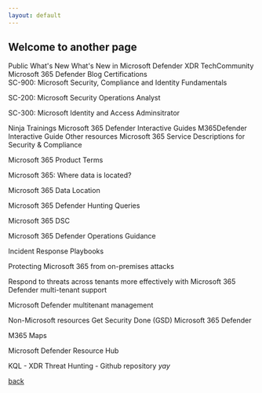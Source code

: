 ```yaml
---
layout: default
---
```


## Welcome to another page
Public 
What's New	What's New in Microsoft Defender XDR​​​​​​​
TechCommunity 	Microsoft 365 Defender Blog
Certifications	
SC-900: Microsoft Security, Compliance and Identity Fundamentals

​​​​​​​SC-200: Microsoft Security Operations Analyst

SC-300: Microsoft Identity and Access Adminsitrator

Ninja Trainings	Microsoft 365 Defender
Interactive Guides	M365Defender Interactive Guide
Other resources	
Microsoft 365 Service Descriptions for Security & Compliance

Microsoft 365 Product Terms

Microsoft 365: Where data is located?

Microsoft 365 Data Location

Microsoft 365 Defender Hunting Queries

Microsoft 365 DSC

Microsoft 365 Defender Operations Guidance​​​​​​​

Incident Response Playbooks

Protecting Microsoft 365 from on-premises attacks

Respond to threats across tenants more effectively with Microsoft 365 Defender multi-tenant support

Microsoft Defender multitenant management

Non-Microsoft resources	
Get Security Done (GSD) Microsoft 365 Defender

M365 Maps

Microsoft Defender Resource Hub

KQL - XDR Threat Hunting - Github repository
_yay_

[back](./)
